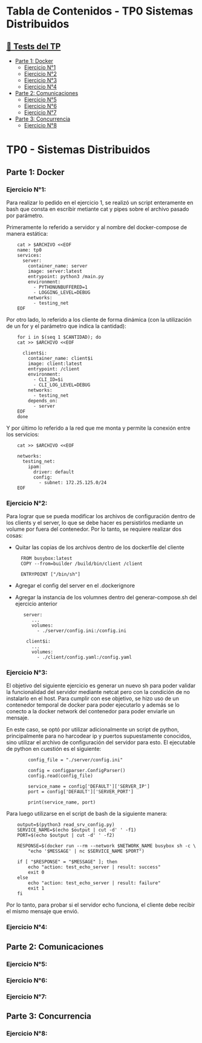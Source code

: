 # Tabla de Contenidos - TP0 Sistemas Distribuidos

## [🔗 Tests del TP](https://github.com/7574-sistemas-distribuidos/tp0-tests)

- [Parte 1: Docker](#parte-1-docker)
  - [Ejercicio N°1](#ejercicio-n1)
  - [Ejercicio N°2](#ejercicio-n2)
  - [Ejercicio N°3](#ejercicio-n3)
  - [Ejercicio N°4](#ejercicio-n4)
- [Parte 2: Comunicaciones](#parte-2-comunicaciones)
  - [Ejercicio N°5](#ejercicio-n5)
  - [Ejercicio N°6](#ejercicio-n6)
  - [Ejercicio N°7](#ejercicio-n7)
- [Parte 3: Concurrencia](#parte-3-concurrencia)
  - [Ejercicio N°8](#ejercicio-n8)

# TP0 - Sistemas Distribuidos

## Parte 1: Docker

### Ejercicio N°1:

Para realizar lo pedido en el ejercicio 1, se realizó un script enteramente en bash que consta en escribir metiante cat y pipes sobre el archivo pasado por parámetro.

Primeramente lo referido a servidor y al nombre del docker-compose de manera estática:

        cat > $ARCHIVO <<EOF
        name: tp0
        services:
          server:
            container_name: server
            image: server:latest
            entrypoint: python3 /main.py
            environment:
              - PYTHONUNBUFFERED=1
              - LOGGING_LEVEL=DEBUG
            networks:
              - testing_net
        EOF
Por otro lado, lo referido a los cliente de forma dinámica (con la utilización de un for y el parámetro que indica la cantidad):

        for i in $(seq 1 $CANTIDAD); do
        cat >> $ARCHIVO <<EOF
        
          client$i:
            container_name: client$i
            image: client:latest
            entrypoint: /client
            environment:
              - CLI_ID=$i
              - CLI_LOG_LEVEL=DEBUG
            networks:
              - testing_net
            depends_on:
              - server
        EOF
        done

Y por último lo referido a la red que me monta y permite la conexión entre los servicios:

        cat >> $ARCHIVO <<EOF

        networks:
          testing_net:
            ipam:
              driver: default
              config:
                - subnet: 172.25.125.0/24
        EOF

### Ejercicio N°2:

Para lograr que se pueda modificar los archivos de configuración dentro de los clients y el server, lo que se debe hacer es persistirlos mediante un volume por fuera del contenedor. Por lo tanto, se requiere realizar dos cosas:

- Quitar las copias de los archivos dentro de los dockerfile del cliente
  
        FROM busybox:latest
        COPY --from=builder /build/bin/client /client
        
        ENTRYPOINT ["/bin/sh"]

- Agregar el config del server en el .dockerignore
- Agregar la instancia de los volumnes dentro del generar-compose.sh del ejercicio anterior

         server:
            ...
            volumes:
              - ./server/config.ini:/config.ini
  
          client$i:
            ...
            volumes:
              - ./client/config.yaml:/config.yaml

### Ejercicio N°3:

El objetivo del siguiente ejercicio es generar un nuevo sh para poder validar la funcionalidad del servidor mediante netcat pero con la condición de no instalarlo en el host.
Para cumplir con ese objetivo, se hizo uso de un contenedor temporal de docker para poder ejecutarlo y además se lo conecto a la docker network del contenedor para poder enviarle un mensaje.

En este caso, se optó por utilizar adicionalmente un script de python, principalmente para no harcodear ip y puertos supuestamente conocidos, sino utilizar el archivo de configuración del servidor para esto. El ejecutable de python en cuestión es el siguiente:

            config_file = "./server/config.ini"
            
            config = configparser.ConfigParser()
            config.read(config_file)

            service_name = config['DEFAULT']['SERVER_IP']
            port = config['DEFAULT']['SERVER_PORT']
            
            print(service_name, port)

Para luego utilizarse en el script de bash de la siguiente manera:

        output=$(python3 read_srv_config.py)
        SERVICE_NAME=$(echo $output | cut -d' ' -f1)
        PORT=$(echo $output | cut -d' ' -f2)
        
        RESPONSE=$(docker run --rm --network $NETWORK_NAME busybox sh -c \
            "echo '$MESSAGE' | nc $SERVICE_NAME $PORT")
        
        if [ "$RESPONSE" = "$MESSAGE" ]; then
            echo "action: test_echo_server | result: success"
            exit 0
        else
            echo "action: test_echo_server | result: failure"
            exit 1
        fi

Por lo tanto, para probar si el servidor echo funciona, el cliente debe recibir el mismo mensaje que envió.

### Ejercicio N°4:
## Parte 2: Comunicaciones
### Ejercicio N°5:
### Ejercicio N°6:
### Ejercicio N°7:
## Parte 3: Concurrencia
### Ejercicio N°8:
